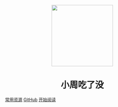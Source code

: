 <p align="center">
    <img src="https://ss0.bdstatic.com/70cFvHSh_Q1YnxGkpoWK1HF6hhy/it/u=2481424715,2807309609&fm=26&gp=0.jpg" width="200" height="200"/>
</p>
<h1 align="center">小周吃了没</h1>

[常用资源]()
[GitHub](https://github.com/AnOldFather)
[开始阅读](#小周吃了没)
